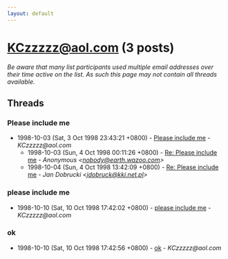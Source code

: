 ```yaml
---
layout: default
---
```


# KCzzzzz@aol.com (3 posts)

_Be aware that many list participants used multiple email addresses over their time active on the list. As such this page may not contain all threads available._

## Threads

### Please include me
+ 1998-10-03 (Sat, 3 Oct 1998 23:43:21 +0800) - [Please include me](/archive/1998/10/85a1b2998839ecef12c502367c3ab60758acafa6515b682efe4b8b7798d95954) - _KCzzzzz@aol.com_
  + 1998-10-03 (Sun, 4 Oct 1998 00:11:26 +0800) - [Re: Please include me](/archive/1998/10/2df65f47b80b57d2a888dc8977b5d4601878c81e7423498fc1250fe166f529d5) - _Anonymous \<nobody@earth.wazoo.com\>_
  + 1998-10-04 (Sun, 4 Oct 1998 13:42:09 +0800) - [Re: Please include me](/archive/1998/10/87e0dcfef33252a469d7ab74d1a06a3e1f5cd9b330f8f5a1981ec1ca2bcbc666) - _Jan Dobrucki \<jdobruck@kki.net.pl\>_

### please include me
+ 1998-10-10 (Sat, 10 Oct 1998 17:42:02 +0800) - [please include me](/archive/1998/10/269dad3ab188ec3397df2ea6b46f64ab6d082407a8f44188d576d40d1e66a845) - _KCzzzzz@aol.com_

### ok
+ 1998-10-10 (Sat, 10 Oct 1998 17:42:56 +0800) - [ok](/archive/1998/10/e8ae7318573cdf8578fa5656a4d06eeb2298f9f19f499d56af715b7fefc25f4e) - _KCzzzzz@aol.com_

